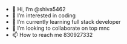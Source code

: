 - 👋 Hi, I’m @shiva5462
- 👀 I’m interested in coding 
- 🌱 I’m currently learning full stack developer 
- 💞️ I’m looking to collaborate on top mnc
- 📫 How to reach me 830927332
